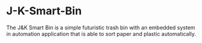 # J-K-Smart-Bin
The J&amp;K Smart Bin is a simple futuristic trash bin with an embedded system in automation application that is able to sort paper and plastic automatically.
